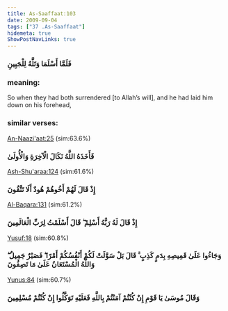 ```yaml
---
title: As-Saaffaat:103
date: 2009-09-04
tags: ["37 .As-Saaffaat"]
hidemeta: true 
ShowPostNavLinks: true 
---
```

### فَلَمَّا أَسْلَمَا وَتَلَّهُ لِلْجَبِينِ
### meaning: 
So when they had both surrendered [to Allah’s will], and he had laid him down on his forehead,
### similar verses: 

[An-Naazi'aat:25](/79/25) (sim:63.6%)

### فَأَخَذَهُ اللَّهُ نَكَالَ الْآخِرَةِ وَالْأُولَىٰ

[Ash-Shu'araa:124](/26/124) (sim:61.6%)

### إِذْ قَالَ لَهُمْ أَخُوهُمْ هُودٌ أَلَا تَتَّقُونَ

[Al-Baqara:131](/2/131) (sim:61.2%)

### إِذْ قَالَ لَهُ رَبُّهُ أَسْلِمْ ۖ قَالَ أَسْلَمْتُ لِرَبِّ الْعَالَمِينَ

[Yusuf:18](/12/18) (sim:60.8%)

### وَجَاءُوا عَلَىٰ قَمِيصِهِ بِدَمٍ كَذِبٍ ۚ قَالَ بَلْ سَوَّلَتْ لَكُمْ أَنْفُسُكُمْ أَمْرًا ۖ فَصَبْرٌ جَمِيلٌ ۖ وَاللَّهُ الْمُسْتَعَانُ عَلَىٰ مَا تَصِفُونَ

[Yunus:84](/10/84) (sim:60.7%)

### وَقَالَ مُوسَىٰ يَا قَوْمِ إِنْ كُنْتُمْ آمَنْتُمْ بِاللَّهِ فَعَلَيْهِ تَوَكَّلُوا إِنْ كُنْتُمْ مُسْلِمِينَ
